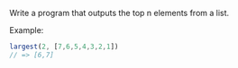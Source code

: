 Write a program that outputs the top n elements from a list.

Example:
```js
largest(2, [7,6,5,4,3,2,1])
// => [6,7]
```
